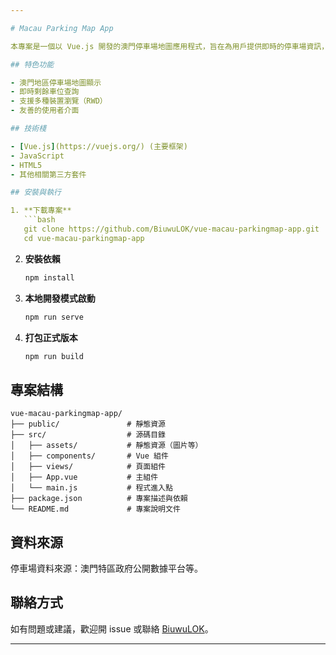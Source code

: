 ```yaml
---

# Macau Parking Map App

本專案是一個以 Vue.js 開發的澳門停車場地圖應用程式，旨在為用戶提供即時的停車場資訊，包含停車場位置、剩餘車位等便利功能。

## 特色功能

- 澳門地區停車場地圖顯示
- 即時剩餘車位查詢
- 支援多種裝置瀏覽（RWD）
- 友善的使用者介面

## 技術棧

- [Vue.js](https://vuejs.org/) (主要框架)
- JavaScript
- HTML5
- 其他相關第三方套件

## 安裝與執行

1. **下載專案**
   ```bash
   git clone https://github.com/BiuwuLOK/vue-macau-parkingmap-app.git
   cd vue-macau-parkingmap-app
   ```

2. **安裝依賴**
   ```bash
   npm install
   ```
   
3. **本地開發模式啟動**
   ```bash
   npm run serve
   ```

4. **打包正式版本**
   ```bash
   npm run build
   ```

## 專案結構

```
vue-macau-parkingmap-app/
├── public/               # 靜態資源
├── src/                  # 源碼目錄
│   ├── assets/           # 靜態資源（圖片等）
│   ├── components/       # Vue 組件
│   ├── views/            # 頁面組件
│   ├── App.vue           # 主組件
│   └── main.js           # 程式進入點
├── package.json          # 專案描述與依賴
└── README.md             # 專案說明文件
```

## 資料來源

停車場資料來源：澳門特區政府公開數據平台等。

## 聯絡方式

如有問題或建議，歡迎開 issue 或聯絡 [BiuwuLOK](https://github.com/BiuwuLOK)。

---
```

